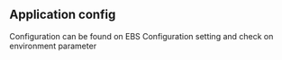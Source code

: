 ## Application config

Configuration can be found on EBS Configuration setting and check on environment parameter
